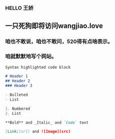 ### HELLO 王娇

## 一只死狗即将访问wangjiao.love

### 咱也不敢说，咱也不敢问，520得有点啥表示。
### 咱就默默地写个网站。

```markdown
Syntax highlighted code block

# Header 1
## Header 2
### Header 3

- Bulleted
- List

1. Numbered
2. List

**Bold** and _Italic_ and `Code` text

[Link](url) and ![Image](src)
```

